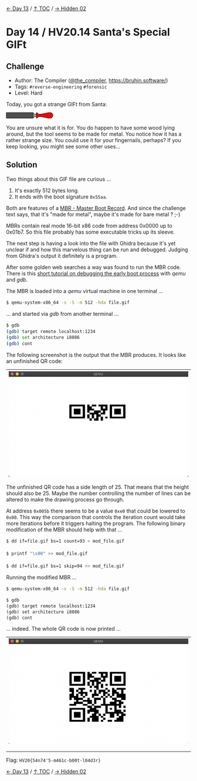 [← Day 13](../day13/) / [↑ TOC](../README.md) / [→ Hidden 02](../hid02/)


# Day 14 / HV20.14 Santa's Special GIFt



## Challenge

<!-- ...10....:...20....:...30....:...40....:...50....:...60....:...70....:. -->
* Author: The Compiler ([@the_compiler](https://twitter.com/the_compiler),
                        <https://bruhin.software/>)
* Tags:   `#reverse-engineering` `#forensic`
* Level:  Hard

Today, you got a strange GIFt from Santa:

![](file.gif)

You are unsure what it is for. You do happen to have some wood lying around, but
the tool seems to be made for metal. You notice how it has a rather strange size.
You could use it for your fingernails, perhaps? If you keep looking, you might
see some other uses...



## Solution

<!-- ...10....:...20....:...30....:...40....:...50....:...60....:...70....:. -->
Two things about this GIF file are curious …

1. It's exactly 512 bytes long.
2. It ends with the boot signature `0x55aa`.

Both are features of a [MBR - Master Boot Record]. And since the challenge text
says, that it's "made for metal", maybe it's made for bare metal ? ;-)

[MBR - Master Boot Record]: https://en.wikipedia.org/wiki/Master_boot_record

MBRs contain real mode 16-bit x86 code from address 0x0000 up to 0x01b7. So this
file probably has some executable tricks up its sleeve.

The next step is having a look into the file with Ghidra because it's yet
unclear if and how this marvelous thing can be run and debugged. Judging from
Ghidra's output it definitely is a program. 

After some golden web searches a way was found to run the MBR code. There is this
[short tutorial on debugging the early boot process] with _qemu_ and _gdb_.

[short tutorial on debugging the early boot process]: https://rwmj.wordpress.com/2011/10/12/tip-debugging-the-early-boot-process-with-qemu-and-gdb/

The MBR is loaded into a _qemu_ virtual machine in one terminal …

```sh
$ qemu-system-x86_64 -s -S -m 512 -hda file.gif
```
… and started via _gdb_ from another terminal …

```sh
$ gdb
(gdb) target remote localhost:1234
(gdb) set architecture i8086
(gdb) cont
```

The following screenshot is the output that the MBR produces. It looks like an
unfinished QR code:

| ![](screenshot_half_qr.png)
|-

The unfinished QR code has a side length of 25. That means that the height
should also be 25. Maybe the number controlling the number of lines can be
altered to make the drawing process go through.

At address `0x005b` there seems to be a value `0xe0` that could be lowered
to `0x00`. This way the comparison that controls the iteration count would take
more iterations before it triggers halting the program. The following binary
modification of the MBR should help with that …

```sh
$ dd if=file.gif bs=1 count=93 > mod_file.gif

$ printf "\x00" >> mod_file.gif

$ dd if=file.gif bs=1 skip=94 >> mod_file.gif
```

Running the modified MBR …

```sh
$ qemu-system-x86_64 -s -S -m 512 -hda file.gif
```

```
$ gdb
(gdb) target remote localhost:1234
(gdb) set architecture i8086
(gdb) cont
```

… indeed. The whole QR code is now printed …

| ![](screenshot_full_qr.png)
|-

--------------------------------------------------------------------------------

Flag: `HV20{54n74'5-m461c-b00t-l04d3r}`

[← Day 13](../day13/) / [↑ TOC](../README.md) / [→ Hidden 02](../hid02/)
